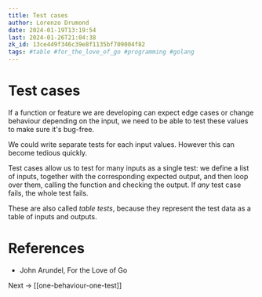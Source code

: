 ```yaml
---
title: Test cases
author: Lorenzo Drumond
date: 2024-01-19T13:19:54
last: 2024-01-26T21:04:38
zk_id: 13ce449f346c39e8f1135bf709004f82
tags: #table #for_the_love_of_go #programming #golang
---
```



# Test cases
If a function or feature we are developing can expect edge cases or change behaviour depending on the input, we need to be able to test these values to make sure it's bug-free.

We could write separate tests for each input values. However this can become tedious quickly.

Test cases allow us to test for many inputs as a single test: we define a list of inputs, together with the corresponding expected output, and then loop over them, calling the function and checking the output. If _any_ test case fails, the whole test fails.

These are also called _table tests_, because they represent the test data as a table of inputs and outputs.

# References
- John Arundel, For the Love of Go

Next -> [[one-behaviour-one-test]]
